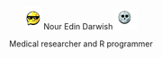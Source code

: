 <div align="center">

  <p> <!-- The paragraph tag helps group the first line -->
    <img src="https://raw.githubusercontent.com/adqe404/BrawlStarsAnimatedPins/master/Player%20Pins/Fames/Gifs-512px/emoji_fame_sun.gif" alt="Sun Pin" width="30"> 
    Nour Edin Darwish 
    <img src="https://raw.githubusercontent.com/adqe404/BrawlStarsAnimatedPins/master/Player%20Pins/Fames/Gifs-512px/emoji_fame_moon.gif" alt="Moon Pin" width="40">
  </p>
  
  <p> <!-- Put the second line in its own paragraph tag -->
    Medical researcher and R programmer
  </p>
